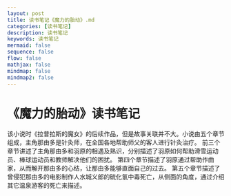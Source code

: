 ```yaml
---
layout: post
title: 读书笔记《魔力的胎动》.md
categories: [读书笔记]
description: 读书笔记
keywords: 读书笔记
mermaid: false
sequence: false
flow: false
mathjax: false
mindmap: false
mindmap2: false
---
```

# 《魔力的胎动》读书笔记

该小说时《拉普拉斯的魔女》的后续作品，但是故事关联并不大。小说由五个章节组成，主角那由多是针灸师，在全国各地帮助师父的客人进行针灸治疗。 前三个章节讲述了主角那由多和羽原的相遇及熟识，分别描述了羽原如何帮助滑雪运动员、棒球运动员和教师解决他们的困扰。 第四个章节描述了羽原通过帮助作曲家，从而解开那由多的心结，让那由多能够直面自己的过去。 第五个章节描述了曾侵犯那由多的电影制作人水城义郎的硫化氢中毒死亡，从侧面的角度，通过介绍其它温泉游客的死亡来描述。